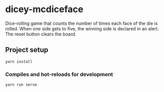 # dicey-mcdiceface

Dice-rolling game that counts the number of times each face of the die is rolled. When one side gets to five, the winning side is declared in an alert. The reset button clears the board. 


## Project setup
```
yarn install
```

### Compiles and hot-reloads for development
```
yarn run serve
```
